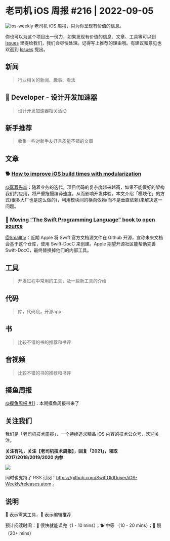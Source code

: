 # 老司机 iOS 周报 #216 | 2022-09-05

![ios-weekly](https://github.com/SwiftOldDriver/iOS-Weekly/blob/master/assets/ios-weekly.png?raw=true)
老司机 iOS 周报，只为你呈现有价值的信息。

你也可以为这个项目出一份力，如果发现有价值的信息、文章、工具等可以到 [Issues](https://github.com/SwiftOldDriver/iOS-Weekly/issues) 里提给我们，我们会尽快处理。记得写上推荐的理由哦。有建议和意见也欢迎到 [Issues](https://github.com/SwiftOldDriver/iOS-Weekly/issues) 提出。

## 新闻

> 行业相关的新闻、趣事、看法

##  Developer - 设计开发加速器

> 设计开发加速器相关活动

## 新手推荐

> 收集一些对新手友好且质量不错的文章

## 文章

### 🐕  [How to improve iOS build times with modularization](https://www.runway.team/blog/how-to-improve-ios-build-times-with-modularization)

[@享耳先森](https://github.com/iblacksun)：随着业务的迭代，项目代码的复杂度越来越高，如果不能很好的架构我们的应用，将严重拖慢编译速度，从而影响开发体验。本文介绍「模块化」的方式(很多大厂也是这么做的)，利用模块间的横向依赖(而不是垂直依赖)来解决这一问题。

### 🐎 [Moving “The Swift Programming Language” book to open source](https://forums.swift.org/t/moving-the-swift-programming-language-book-to-open-source/59989)

[@Smallfly](https://github.com/iostalks)：近期 Apple 将 Swift 官方文档源文件在 Github 开源，宣称未来文档会基于这个仓库，使用 Swift-DocC 来创建。Apple 期望开源社区能帮助完善 Swift-DocC，最终替换掉他们的内部工具。

## 工具

> 开发过程中常用的工具，及一些新工具的介绍

## 代码

> 库，代码段，开源app

## 书

> 比较不错的书的推荐和书评

## 音视频

> 比较不错的书的推荐和书评

## 摸鱼周报

[@摸鱼周报 #11](https://mp.weixin.qq.com/s/hE9wYlLX8F1sKjIF5eIPVQ)：本期摸鱼周报带来了

## 关注我们

我们是「老司机技术周报」，一个持续追求精品 iOS 内容的技术公众号，欢迎关注。

**关注有礼，关注【老司机技术周报】，回复「2021」，领取 2017/2018/2019/2020 内参**

![](https://github.com/SwiftOldDriver/iOS-Weekly/blob/master/assets/qrcode_for_wechat.jpg?raw=true)

同时也支持了 RSS 订阅：https://github.com/SwiftOldDriver/iOS-Weekly/releases.atom 。

## 说明

🚧 表示需某工具，🌟 表示编辑推荐

预计阅读时间：🐎 很快就能读完（1 - 10 mins）；🐕 中等 （10 - 20 mins）；🐢 慢（20+ mins）
